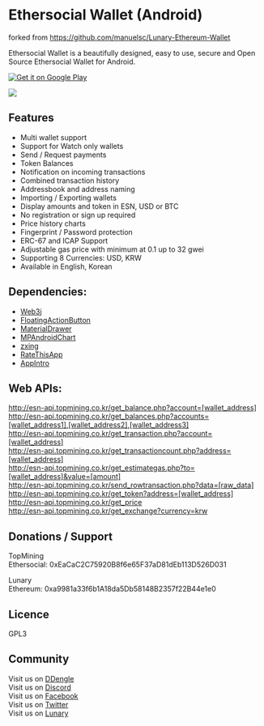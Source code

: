 # Ethersocial Wallet (Android)
forked from https://github.com/manuelsc/Lunary-Ethereum-Wallet  

Ethersocial Wallet is a beautifully designed, easy to use, secure and Open Source Ethersocial Wallet for Android.

[![Get it on Google Play](http://esn-api.topmining.co.kr/images/badge.png)](https://play.google.com/store/apps/details?id=com.topmining.wallet.ethersocial)

<img src="http://esn-api.topmining.co.kr/images/githubbanner.png" >

## Features
* Multi wallet support  
* Support for Watch only wallets  
* Send / Request payments  
* Token Balances  
* Notification on incoming transactions  
* Combined transaction history  
* Addressbook and address naming  
* Importing / Exporting wallets  
* Display amounts and token in ESN, USD or BTC  
* No registration or sign up required  
* Price history charts  
* Fingerprint / Password protection
* ERC-67 and ICAP Support
* Adjustable gas price with minimum at 0.1 up to 32 gwei
* Supporting 8 Currencies: USD, KRW  
* Available in English, Korean  

## Dependencies:
* [Web3j](https://github.com/web3j/web3j)
* [FloatingActionButton](https://github.com/Clans/FloatingActionButton)
* [MaterialDrawer](https://github.com/mikepenz/MaterialDrawer)
* [MPAndroidChart](https://github.com/PhilJay/MPAndroidChart)
* [zxing](https://github.com/zxing/zxing)
* [RateThisApp](https://github.com/kobakei/Android-RateThisApp)
* [AppIntro](https://github.com/apl-devs/AppIntro)

## Web APIs:

http://esn-api.topmining.co.kr/get_balance.php?account=[wallet_address]  
http://esn-api.topmining.co.kr/get_balances.php?accounts=[wallet_address1],[wallet_address2],[wallet_address3]  
http://esn-api.topmining.co.kr/get_transaction.php?account=[wallet_address]  
http://esn-api.topmining.co.kr/get_transactioncount.php?address=[wallet_address]  
http://esn-api.topmining.co.kr/get_estimategas.php?to=[wallet_address]&value=[amount]  
http://esn-api.topmining.co.kr/send_rowtransaction.php?data=[raw_data]  
http://esn-api.topmining.co.kr/get_token?address=[wallet_address]  
http://esn-api.topmining.co.kr/get_price  
http://esn-api.topmining.co.kr/get_exchange?currency=krw  

## Donations / Support
TopMining  
Ethersocial: 0xEaCaC2C75920B8f6e65F37aD81dEb113D526D031

Lunary  
Ethereum: 0xa9981a33f6b1A18da5Db58148B2357f22B44e1e0

## Licence
GPL3

## Community
Visit us on [DDengle](https://www.ddengle.com/)  
Visit us on [Discord](https://discord.gg/VFFPB4q)  
Visit us on [Facebook](https://facebook.com/topmining.co.kr)  
Visit us on [Twitter](https://twitter.com/@TopMining)  
Visit us on [Lunary](https://www.reddit.com/r/lunary/)  